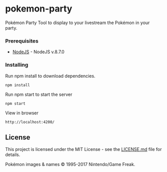 # pokemon-party
Pokémon Party Tool to display to your livestream the Pokémon in your party.

### Prerequisites

* [NodeJS](https://nodejs.org/en/) - NodeJS v.8.7.0

### Installing

Run npm install to download dependencies.
```
npm install
```

Run npm start to start the server
```
npm start
```

View in browser
```
http://localhost:4200/
```

## License

This project is licensed under the MIT License - see the [LICENSE.md](LICENSE.md) file for details.

Pokémon images & names © 1995-2017 Nintendo/Game Freak.